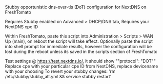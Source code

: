 Stubby opportunistic dns-over-tls (DoT) configuration for NextDNS on FreshTomato

Requires Stubby enabled on Advanced > DHCP/DNS tab, Requires your NextDNS cpe ID

Within FreshTomato, paste this script into Administration > Scripts > WAN Up (main), on reboot the script will take effect.
Optionally paste the script into shell prompt for immediate results, however the configuration will be lost during the reboot unless its saved in the scripts section of FreshTomato

Test settings @ https://test.nextdns.io/, it should show ""protocol": "DOT""
Replace cpe with your particular cpe ID from NextDNS, replace devicename with your choosing
To revert your stubby changes:
'rm /etc/stubby/stubby_alt.yml && service stubby restart'
